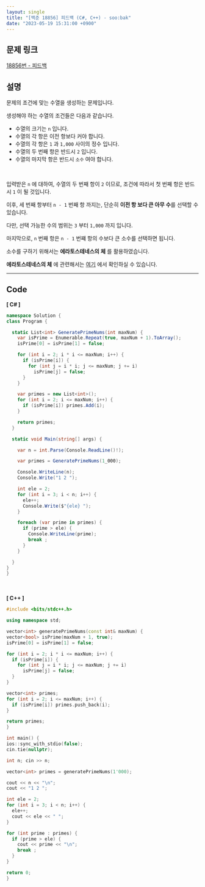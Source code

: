 ```yaml
---
layout: single
title: "[백준 18856] 피드백 (C#, C++) - soo:bak"
date: "2023-05-19 15:31:00 +0900"
---
```


## 문제 링크
  [18856번 - 피드백](https://www.acmicpc.net/problem/18856)

## 설명
문제의 조건에 맞는 수열을 생성하는 문제입니다. <br>

생성해야 하는 수열의 조건들은 다음과 같습니다. <br>

- 수열의 크기는 `n` 입니다. <br>
- 수열의 각 항은 이전 항보다 커야 합니다. <br>
- 수열의 각 항은 `1` 과 `1,000` 사이의 정수 입니다. <br>
- 수열의 두 번째 항은 반드시 `2` 입니다. <br>
- 수열의 마지막 항은 반드시 `소수` 여야 합니다. <br>

<br>

입력받은 `n` 에 대하여, 수열의 두 번째 항이 `2` 이므로, 조건에 따라서 첫 번째 항은 반드시 `1` 이 될 것입니다. <br>

이후, 세 번째 항부터 `n - 1` 번째 항 까지는, 단순히 <b>이전 항 보다 큰 아무 수</b>를 선택할 수 있습니다. <br>

다만, 선택 가능한 수의 범위는 `3` 부터 `1,000` 까지 입니다. <br>

마지막으로, `n` 번째 항은 `n - 1` 번쨰 항의 수보다 큰 소수를 선택하면 됩니다. <br>

소수를 구하기 위해서는 <b>에라토스테네스의 체</b> 를 활용하였습니다. <br>

<b>에라토스테네스의 체</b> 에 관련해서는 [여기](https://soo-bak.github.io/algorithm/theory/#wholetoc__title) 에서 확인하실 수 있습니다. <br>

- - -

## Code
<b>[ C# ] </b>
<br>

  ```c#
namespace Solution {
  class Program {

    static List<int> GeneratePrimeNums(int maxNum) {
      var isPrime = Enumerable.Repeat(true, maxNum + 1).ToArray();
      isPrime[0] = isPrime[1] = false;

      for (int i = 2; i * i <= maxNum; i++) {
        if (isPrime[i]) {
          for (int j = i * i; j <= maxNum; j += i)
            isPrime[j] = false;
        }
      }

      var primes = new List<int>();
      for (int i = 2; i <= maxNum; i++) {
        if (isPrime[i]) primes.Add(i);
      }

      return primes;
    }

    static void Main(string[] args) {

      var n = int.Parse(Console.ReadLine()!);

      var primes = GeneratePrimeNums(1_000);

      Console.WriteLine(n);
      Console.Write("1 2 ");

      int ele = 2;
      for (int i = 3; i < n; i++) {
        ele++;
        Console.Write($"{ele} ");
      }

      foreach (var prime in primes) {
        if (prime > ele) {
          Console.WriteLine(prime);
          break ;
        }
      }

    }
  }
}

  ```
<br><br>
<b>[ C++ ] </b>
<br>

  ```c++
#include <bits/stdc++.h>

using namespace std;

vector<int> generatePrimeNums(const int& maxNum) {
  vector<bool> isPrime(maxNum + 1, true);
  isPrime[0] = isPrime[1] = false;

  for (int i = 2; i * i <= maxNum; i++) {
    if (isPrime[i]) {
      for (int j = i * i; j <= maxNum; j += i)
        isPrime[j] = false;
    }
  }

  vector<int> primes;
  for (int i = 2; i <= maxNum; i++) {
    if (isPrime[i]) primes.push_back(i);
  }

  return primes;
}

int main() {
  ios::sync_with_stdio(false);
  cin.tie(nullptr);

  int n; cin >> n;

  vector<int> primes = generatePrimeNums(1'000);

  cout << n << "\n";
  cout << "1 2 ";

  int ele = 2;
  for (int i = 3; i < n; i++) {
    ele++;
    cout << ele << " ";
  }

  for (int prime : primes) {
    if (prime > ele) {
      cout << prime << "\n";
      break ;
    }
  }

  return 0;
}
  ```
